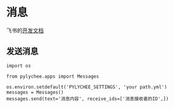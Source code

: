 # 消息

   飞书的[开发文档](https://open.feishu.cn/document/uAjLw4CM/ukTMukTMukTM/reference/im-v1/message/create)

## 发送消息
    
    import os
    
    from pylychee.apps import Messages
    
    os.environ.setdefault('PYLYCHEE_SETTINGS', 'your path.yml')
    messages = Messages()
    messages.send(text='消息内容', receive_ids=['消息接收者的ID',])

